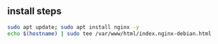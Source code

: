## install steps

```bash
sudo apt update; sudo apt install nginx -y
echo $(hostname) | sudo tee /var/www/html/index.nginx-debian.html
